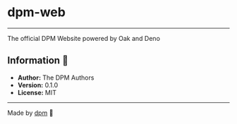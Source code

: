 # dpm-web

---

The official DPM Website powered by Oak and Deno

## Information :book:

- **Author:** The DPM Authors
- **Version:** 0.1.0
- **License:** MIT

---

Made by [dpm](https://github.com/dpmland/dpm) :sauropod:
